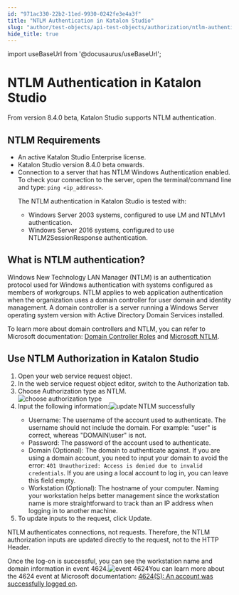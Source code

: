 ```yaml
---
id: "971ac330-22b2-11ed-9930-0242fe3e4a3f"
title: "NTLM Authentication in Katalon Studio"
slug: "author/test-objects/api-test-objects/authorization/ntlm-authentication-in-katalon-studio"
hide_title: true
---
```

import useBaseUrl from '@docusaurus/useBaseUrl';


# <a id="concept-1256" class="anchor_top_offset"/><a id="ariaid-title1" class="anchor_top_offset"/>NTLM Authentication in <span xmlns="http://www.w3.org/1999/xhtml" className="ph">Katalon Studio</span> 

<p xmlns="http://www.w3.org/1999/xhtml" className="shortdesc">From version 8.4.0 beta, <span className="ph">Katalon Studio</span> supports NTLM authentication.</p> 

## NTLM Requirements

<div xmlns="http://www.w3.org/1999/xhtml" className="p"><ul className="ul"><li className="li">An active Katalon Studio Enterprise license.</li><li className="li">Katalon Studio version 8.4.0 beta onwards.</li><li className="li">Connection to a server that has NTLM Windows Authentication enabled. To check your connection to the server, open the terminal/command line and type: <code className="ph codeph">ping &lt;ip_address&gt;</code>. <p className="p">The NTLM authentication in Katalon Studio is tested with:</p> <ul className="ul"><li className="li">Windows Server 2003 systems, configured to use LM and NTLMv1 authentication.</li><li className="li">Windows Server 2016 systems, configured to use NTLM2SessionResponse authentication.</li></ul></li></ul></div>

## <a id="concept-782" class="anchor_top_offset"/>What is NTLM authentication?

<p xmlns="http://www.w3.org/1999/xhtml" className="p">Windows New Technology LAN Manager (NTLM) is an authentication protocol used for Windows authentication with systems configured as members of workgroups. NTLM applies to web application authentication when the organization uses a domain controller for user domain and identity management. A domain controller is a server running a Windows Server operating system version with Active Directory Domain Services installed.</p> 
<p xmlns="http://www.w3.org/1999/xhtml" className="p">To learn more about domain controllers and NTLM, you can refer to Microsoft documentation: <a className="xref j-external-link" href="https://docs.microsoft.com/en-us/previous-versions/windows/it-pro/windows-server-2003/cc786438(v=ws.10)" target="_blank">Domain Controller Roles</a> and <a className="xref j-external-link" href="https://docs.microsoft.com/en-us/windows/win32/secauthn/microsoft-ntlm" target="_blank">Microsoft NTLM</a>.</p> 

## <a id="task-839" class="anchor_top_offset"/>Use NTLM Authorization in <span xmlns="http://www.w3.org/1999/xhtml" className="ph">Katalon Studio</span> 

<ol xmlns="http://www.w3.org/1999/xhtml" className="ol steps"><li className="li step stepexpand"><span className="ph cmd">Open your web service request object. </span></li><li className="li step stepexpand"><span className="ph cmd">In the web service request object editor, switch to the <span className="ph uicontrol">Authorization</span> tab.</span></li><li className="li step stepexpand"><span className="ph cmd">Choose <span className="ph uicontrol">Authorization</span> type as <span className="ph uicontrol">NTLM</span>.</span><div className="itemgroup info"><img className="image" width={700} src={useBaseUrl("/9716cb90-22b2-11ed-9930-0242fe3e4a3f.png")} alt="choose authorization type" /></div></li><li className="li step stepexpand"><span className="ph cmd">Input the following information:<img className="image" width={700} src={useBaseUrl("/971f3000-22b2-11ed-9930-0242fe3e4a3f.png")} alt="update NTLM successfully" /></span><div className="itemgroup info"><ul className="ul"><li className="li"><span className="ph uicontrol">Username</span>: The username of the account used to authenticate. The username should not include the domain. For example: "user" is correct, whereas "DOMAIN\user" is not.</li><li className="li"><span className="ph uicontrol">Password</span>: The password of the account used to authenticate.</li><li className="li"><span className="ph uicontrol">Domain (Optional)</span>: The domain to authenticate against. If you are using a domain account, you need to input your domain to avoid the error: <code className="ph codeph">401 Unauthorized: Access is denied due to invalid credentials</code>. If you are using a local account to log in, you can leave this field empty.</li><li className="li"><span className="ph uicontrol">Workstation (Optional)</span>: The hostname of your computer. Naming your workstation helps better management since the workstation name is more straightforward to track than an IP address when logging in to another machine.</li></ul></div></li><li className="li step stepexpand"><span className="ph cmd">To update inputs to the request, click <span className="ph uicontrol">Update</span>.</span></li></ol> 
<section xmlns="http://www.w3.org/1999/xhtml" className="section result">NTLM authenticates connections, not requests. Therefore, the NTLM authorization inputs are updated directly to the request, not to the HTTP Header.<p className="p">Once the log-on is successful, you can see the workstation name and domain information in event 4624.<img className="image" width={750} src={useBaseUrl("/971a4e00-22b2-11ed-9930-0242fe3e4a3f.png")} alt="event 4624" />You can learn more about the 4624 event at Microsoft documentation: <a className="xref j-external-link" href="https://docs.microsoft.com/en-us/windows/security/threat-protection/auditing/event-4624" target="_blank">4624(S): An account was successfully logged on</a>.</p></section> 

